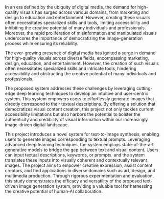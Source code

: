 In an era defined by the ubiquity of digital media, the demand for high-quality visuals has surged across various domains, from marketing and design to education and entertainment. However, creating these visuals often necessitates specialized skills and tools, limiting accessibility and inhibiting the creative potential of many individuals and professionals. Moreover, the rapid proliferation of misinformation and manipulated visuals underscores the importance of democratizing the image-generation process while ensuring its reliability.

The ever-growing presence of digital media has ignited a surge in demand for high-quality visuals across diverse fields, encompassing marketing, design, education, and entertainment. However, the creation of such visuals often necessitates specialized skills and intricate tools, hindering accessibility and obstructing the creative potential of many individuals and professionals.

The proposed system addresses these challenges by leveraging cutting-edge deep learning techniques to develop an intuitive and user-centric system. This system empowers users to effortlessly generate images that directly correspond to their textual descriptions. By offering a solution that democratizes visual content creation, this project not only tackles current accessibility limitations but also harbors the potential to bolster the authenticity and credibility of visual information within our increasingly image-driven digital landscape.

This project introduces a novel system for text-to-image synthesis, enabling users to generate images corresponding to textual prompts. Leveraging advanced deep learning techniques, the system employs state-of-the-art generative models to bridge the gap between text and visual content. Users can input textual descriptions, keywords, or prompts, and the system translates these inputs into visually coherent and contextually relevant images. The project aims to empower creative expression, assist content creators, and find applications in diverse domains such as art, design, and multimedia production. Through rigorous experimentation and evaluation, this study demonstrates the efficacy and versatility of the proposed text-driven image generation system, providing a valuable tool for harnessing the creative potential of human-AI collaboration.
